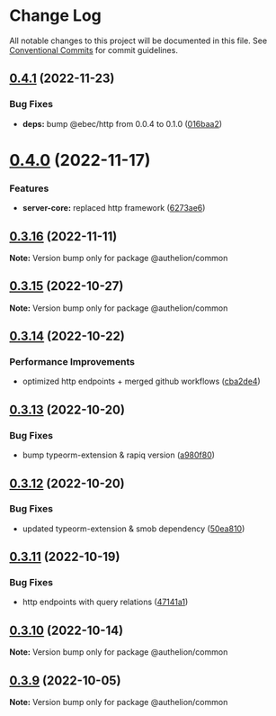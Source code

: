 # Change Log

All notable changes to this project will be documented in this file.
See [Conventional Commits](https://conventionalcommits.org) for commit guidelines.

## [0.4.1](https://github.com/Tada5hi/authelion/compare/@authelion/common@0.4.0...@authelion/common@0.4.1) (2022-11-23)


### Bug Fixes

* **deps:** bump @ebec/http from 0.0.4 to 0.1.0 ([016baa2](https://github.com/Tada5hi/authelion/commit/016baa22fd25390b0320e90d77a0fb870716c294))





# [0.4.0](https://github.com/Tada5hi/authelion/compare/@authelion/common@0.3.16...@authelion/common@0.4.0) (2022-11-17)


### Features

* **server-core:** replaced http framework ([6273ae6](https://github.com/Tada5hi/authelion/commit/6273ae680f82a4e27ba527b9eb260bb81ee75d20))





## [0.3.16](https://github.com/Tada5hi/authelion/compare/@authelion/common@0.3.15...@authelion/common@0.3.16) (2022-11-11)

**Note:** Version bump only for package @authelion/common





## [0.3.15](https://github.com/Tada5hi/authelion/compare/@authelion/common@0.3.14...@authelion/common@0.3.15) (2022-10-27)

**Note:** Version bump only for package @authelion/common





## [0.3.14](https://github.com/Tada5hi/authelion/compare/@authelion/common@0.3.13...@authelion/common@0.3.14) (2022-10-22)


### Performance Improvements

* optimized http endpoints + merged github workflows ([cba2de4](https://github.com/Tada5hi/authelion/commit/cba2de47c9ecce74c42be21ae951f90264b982df))





## [0.3.13](https://github.com/Tada5hi/authelion/compare/@authelion/common@0.3.12...@authelion/common@0.3.13) (2022-10-20)


### Bug Fixes

* bump typeorm-extension & rapiq version ([a980f80](https://github.com/Tada5hi/authelion/commit/a980f80c35cb6a581886d398e3e3317815507e3b))





## [0.3.12](https://github.com/Tada5hi/authelion/compare/@authelion/common@0.3.11...@authelion/common@0.3.12) (2022-10-20)


### Bug Fixes

* updated typeorm-extension & smob dependency ([50ea810](https://github.com/Tada5hi/authelion/commit/50ea810b4ffae39291ec29317e6f7da371dc875d))





## [0.3.11](https://github.com/Tada5hi/authelion/compare/@authelion/common@0.3.10...@authelion/common@0.3.11) (2022-10-19)


### Bug Fixes

* http endpoints with query relations ([47141a1](https://github.com/Tada5hi/authelion/commit/47141a1a5f41875b1469d537b2d2ccb1442931be))





## [0.3.10](https://github.com/Tada5hi/authelion/compare/@authelion/common@0.3.9...@authelion/common@0.3.10) (2022-10-14)

**Note:** Version bump only for package @authelion/common





## [0.3.9](https://github.com/Tada5hi/authelion/compare/@authelion/common@0.3.8...@authelion/common@0.3.9) (2022-10-05)

**Note:** Version bump only for package @authelion/common
